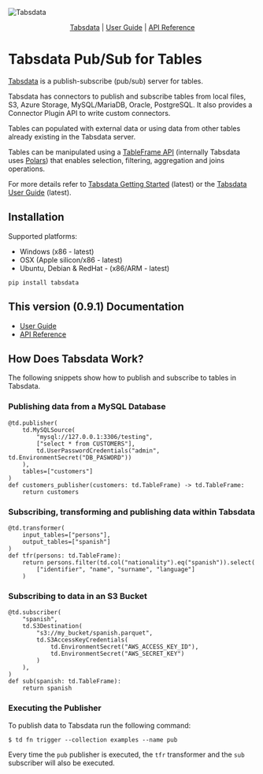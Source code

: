 <!--
Copyright 2025 Tabs Data Inc.
-->

![Tabsdata](https://docs.tabsdata.com/tabsdata.png)

<div align="center">
    <a href="https://tabsdata.com">Tabsdata</a> |
    <a href="https://docs.tabsdata.com/0.9.1/guide/intro.html">User Guide</a> |
    <a href="https://docs.tabsdata.com/0.9.1/api_ref/index.html">API Reference</a>
</div>

# Tabsdata Pub/Sub for Tables

[Tabsdata](https://tabsdata.com) is a publish-subscribe (pub/sub) server for tables.

Tabsdata has connectors to publish and subscribe tables from local files, S3, Azure Storage,
MySQL/MariaDB, Oracle, PostgreSQL. It also provides a Connector Plugin API to write custom
connectors.

Tables can populated with external data or using data from other tables already existing
in the Tabsdata server.

Tables can be manipulated using a [TableFrame API](https://docs.tabsdata.com/latest/api_ref/index.html)
(internally Tabsdata uses [Polars](https://github.com/pola-rs/polars)) that enables selection,
filtering, aggregation and joins operations.

For more details refer
to [Tabsdata Getting Started](https://docs.tabsdata.com/latest/guide/02_getting_started/main.html)
(latest) or the [Tabsdata User Guide](https://docs.tabsdata.com/latest/guide/intro.html) (latest).

## Installation

Supported platforms:

* Windows (x86 - latest)
* OSX (Apple silicon/x86 - latest)
* Ubuntu, Debian & RedHat - (x86/ARM - latest)

```
pip install tabsdata
```

## This version (0.9.1) Documentation

* [User Guide](https://docs.tabsdata.com/0.9.1/guide/intro.html)
* [API Reference](https://docs.tabsdata.com/0.9.1/api_ref/index.html)

## How Does Tabsdata Work?

The following snippets show how to publish and subscribe to tables in Tabsdata.

### Publishing data from a MySQL Database

```
@td.publisher(
    td.MySQLSource(
        "mysql://127.0.0.1:3306/testing",
        ["select * from CUSTOMERS"],
        td.UserPasswordCredentials("admin", td.EnvironmentSecret("DB_PASWORD"))
    ),
    tables=["customers"]
)
def customers_publisher(customers: td.TableFrame) -> td.TableFrame:
    return customers
```

### Subscribing, transforming and publishing data within Tabsdata

```
@td.transformer(
    input_tables=["persons"],
    output_tables=["spanish"]
)
def tfr(persons: td.TableFrame):
    return persons.filter(td.col("nationality").eq("spanish")).select(
        ["identifier", "name", "surname", "language"]
    )
```

### Subscribing to data in an S3 Bucket

```
@td.subscriber(
    "spanish",
    td.S3Destination(
        "s3://my_bucket/spanish.parquet",
        td.S3AccessKeyCredentials(
            td.EnvironmentSecret("AWS_ACCESS_KEY_ID"),
            td.EnvironmentSecret("AWS_SECRET_KEY")
        )
    ),
)
def sub(spanish: td.TableFrame):
    return spanish
```

### Executing the Publisher

To publish data to Tabsdata run the following command:

```
$ td fn trigger --collection examples --name pub
```

Every time the `pub` publisher is executed, the `tfr` transformer and the `sub` subscriber will also be
executed.
